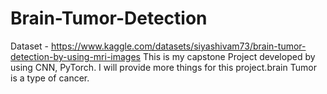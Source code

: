 # Brain-Tumor-Detection
Dataset - https://www.kaggle.com/datasets/siyashivam73/brain-tumor-detection-by-using-mri-images
This is my capstone Project developed by using CNN, PyTorch. I will provide more things for this project.brain Tumor is a type of cancer.
